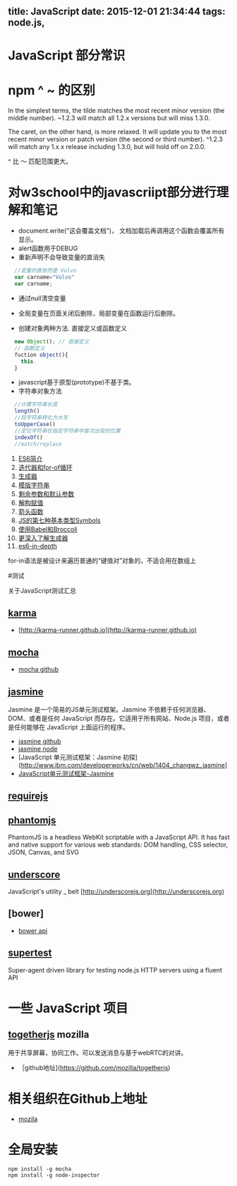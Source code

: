 title: JavaScript
date: 2015-12-01 21:34:44
tags: node.js,
---

# JavaScript 部分常识
# npm ^ ~ 的区别

In the simplest terms, the tilde matches the most recent minor version (the middle number). ~1.2.3 will match all 1.2.x versions but will miss 1.3.0.

The caret, on the other hand, is more relaxed. It will update you to the most recent minor version or patch version (the second or third number). ^1.2.3 will match any 1.x.x release including 1.3.0, but will hold off on 2.0.0.

^ 比 ～ 匹配范围更大。

# 对w3school中的javascriipt部分进行理解和笔记
- document.write("这会覆盖文档")， 文档加载后再调用这个函数会覆盖所有显示。
- alert函数用于DEBUG
- 重新声明不会导致变量的直消失

``` javascript
  //变量的直依然是 Volvo
  var carname="Volvo"
  var carname;
```
- 通过null清空变量
- 全局变量在页面关闭后删除，局部变量在函数运行后删除。

- 创建对象两种方法. 直接定义或函数定义

``` javascript
  new Object(); // 直接定义
  // 函数定义
  fuction object(){
    this.
  }
```

- javascript基于原型(prototype)不基于类。
- 字符串对象方法
``` javascript
  //计算字符串长度
  length()
  //将字符串转化为大写
  toUpperCase()
  //定位字符串在指定字符串中首次出现的位置
  indexOf()
  //match/replace

```


1. [ES6简介](http://www.csdn.net/article/2015-06-15/2824955-es6-in-depth-an-introduction)
2. [迭代器和for-of循环](http://www.csdn.net/article/2015-06-15/2824965-es6-in-depth-iterators-and-the-for-of-loop)
3. [生成器](http://www.csdn.net/article/2015-06-15/2824967-es6-in-depth-generators)
4. [模版字符串](http://www.csdn.net/article/2015-06-24/2825037-es6-in-depth-template-strings-2)
5. [剩余参数和默认参数](http://www.csdn.net/article/2015-06-29/2825075-es6-in-depth-rest-parameters-and-defaults)
6. [解构赋值](http://www.csdn.net/article/2015-07-07/2825149-es6-in-depth-destructuring)
7. [箭头函数](http://www.csdn.net/article/2015-07-08/2825159-es6-in-depth-arrow-functions)
8. [JS的第七种基本类型Symbols](http://www.csdn.net/article/2015-07-09/2825172-es6-in-depth-symbols)
9. [使用Babel和Broccoli](http://www.csdn.net/article/2015-07-22/2825271-es6-in-depth-babel-and-broccoli)
10. [更深入了解生成器](http://www.csdn.net/article/2015-08-13/2825452-es6-in-depth-generators-continued)
11. [es6-in-depth](https://hacks.mozilla.org/category/es6-in-depth/)

for-in语法是被设计来遍历普通的“键值对”对象的，不适合用在数组上



#测试

关于JavaScript测试汇总
## [karma](https://github.com/karma-runner/karma)

* [http://karma-runner.github.io](http://karma-runner.github.io)
## [mocha](http://mochajs.org/)

* [mocha github](https://github.com/mochajs/mocha)
## [jasmine](http://jasmine.github.io/)

Jasmine 是一个简易的JS单元测试框架。Jasmine 不依赖于任何浏览器、DOM、或者是任何 JavaScript 而存在。它适用于所有网站、Node.js 项目，或者是任何能够在 JavaScript 上面运行的程序。

* [jasmine github](https://github.com/jasmine/jasmine)
* [jasmine node](http://jasmine.github.io/edge/node.html)
* [JavaScript 单元测试框架：Jasmine 初探](http://www.ibm.com/developerworks/cn/web/1404_changwz_jasmine]
* [JavaScript单元测试框架-Jasmine](http://www.cnblogs.com/zhcncn/p/4330112.html)

## [requirejs](http://requirejs.org/)

## [phantomjs](http://phantomjs.org/)

PhantomJS is a headless WebKit scriptable with a JavaScript API. It has fast and native support for various web standards: DOM handling, CSS selector, JSON, Canvas, and SVG

## [underscore](https://github.com/jashkenas/underscore)

JavaScript's utility _ belt [http://underscorejs.org](http://underscorejs.org)

## [bower]

* [bower api](http://bower.io/docs/api/)

## [supertest]()

Super-agent driven library for testing node.js HTTP servers using a fluent API


# 一些 JavaScript 项目

## [togetherjs](https://togetherjs.com/) mozilla
用于共享屏幕，协同工作。可以发送消息与基于webRTC的对讲。

* ［github地址](https://github.com/mozilla/togetherjs)

# 相关组织在Github上地址

* [mozila](https://github.com/mozilla)

# 全局安装
```
npm install -g mocha
npm install -g node-inspector
```
